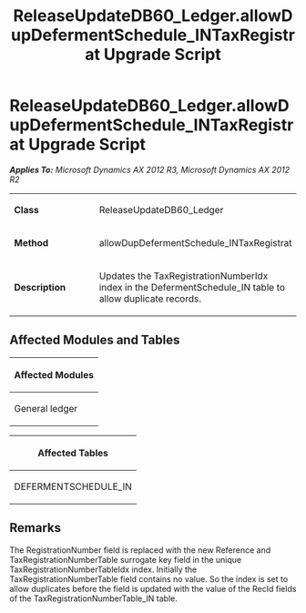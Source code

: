 ﻿---
title: ReleaseUpdateDB60_Ledger.allowDupDefermentSchedule_INTaxRegistrat Upgrade Script
TOCTitle: ReleaseUpdateDB60_Ledger.allowDupDefermentSchedule_INTaxRegistrat Upgrade Script
ms:assetid: 42f0c687-1bcb-74e1-962a-90ceda32bdb2
ms:mtpsurl: https://msdn.microsoft.com/en-us/library/JJ718856(v=AX.60)
ms:contentKeyID: 49707900
ms.date: 05/18/2015
mtps_version: v=AX.60
---

# ReleaseUpdateDB60\_Ledger.allowDupDefermentSchedule\_INTaxRegistrat Upgrade Script 


_**Applies To:** Microsoft Dynamics AX 2012 R3, Microsoft Dynamics AX 2012 R2_

<table>
<colgroup>
<col style="width: 50%" />
<col style="width: 50%" />
</colgroup>
<tbody>
<tr class="odd">
<td><p><strong>Class</strong></p></td>
<td><p>ReleaseUpdateDB60_Ledger</p></td>
</tr>
<tr class="even">
<td><p><strong>Method</strong></p></td>
<td><p>allowDupDefermentSchedule_INTaxRegistrat</p></td>
</tr>
<tr class="odd">
<td><p><strong>Description</strong></p></td>
<td><p>Updates the TaxRegistrationNumberIdx index in the DefermentSchedule_IN table to allow duplicate records.</p></td>
</tr>
</tbody>
</table>


## Affected Modules and Tables

<table>
<colgroup>
<col style="width: 100%" />
</colgroup>
<thead>
<tr class="header">
<th><p>Affected Modules</p></th>
</tr>
</thead>
<tbody>
<tr class="odd">
<td><p>General ledger</p></td>
</tr>
</tbody>
</table>


<table>
<colgroup>
<col style="width: 100%" />
</colgroup>
<thead>
<tr class="header">
<th><p>Affected Tables</p></th>
</tr>
</thead>
<tbody>
<tr class="odd">
<td><p>DEFERMENTSCHEDULE_IN</p></td>
</tr>
</tbody>
</table>


## Remarks

The RegistrationNumber field is replaced with the new Reference and TaxRegistrationNumberTable surrogate key field in the unique TaxRegistrationNumberTableIdx index. Initially the TaxRegistrationNumberTable field contains no value. So the index is set to allow duplicates before the field is updated with the value of the RecId fields of the TaxRegistrationNumberTable\_IN table.

  


